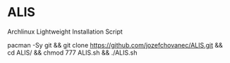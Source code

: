# ALIS
Archlinux Lightweight Installation Script

pacman -Sy git && git clone https://github.com/jozefchovanec/ALIS.git && cd ALIS/ && chmod 777 ALIS.sh && ./ALIS.sh
